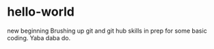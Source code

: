 # hello-world
new beginning
Brushing up git and git hub skills in prep for some basic coding. Yaba daba do.
